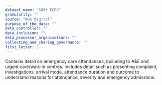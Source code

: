 ```yaml
---
dataset_name: "SUS+ ECDS"
granularity: ""
source: "NHS Digital"
purpose_of_the_data: ""
data_controller: ""
dpia_inclusion: ""
data_processor_organisations: ""
collecting_and_sharing_governance: ""
first_letter: S
---
```

Contains detail on emergency care attendances, including to A&E and urgent care/walk-in centres. Includes detail such as presenting complaint, investigations, arrival mode, attendance duration and outcome to understand reasons for attendance, severity and emergency admissions.